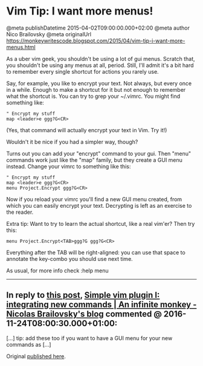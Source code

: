 # Vim Tip: I want more menus!

@meta publishDatetime 2015-04-02T09:00:00.000+02:00
@meta author Nico Brailovsky
@meta originalUrl https://monkeywritescode.blogspot.com/2015/04/vim-tip-i-want-more-menus.html

As a uber vim geek, you shouldn't be using a lot of gui menus. Scratch that, you shouldn't be using any menus at all, period. Still, I'll admit it's a bit hard to remember every single shortcut for actions you rarely use.

Say, for example, you like to encrypt your text. Not always, but every once in a while. Enough to make a shortcut for it but not enough to remember what the shortcut is. You can try to grep your ~/.vimrc. You might find something like:

```
" Encrypt my stuff
map <leader>e ggg?G<CR>
```

(Yes, that command will actually encrypt your text in Vim. Try it!)

Wouldn't it be nice if you had a simpler way, though?

Turns out you can add your "encrypt" command to your gui. Then "menu" commands work just like the "map" family, but they create a GUI menu instead. Change your vimrc to something like this:

```
" Encrypt my stuff
map <leader>e ggg?G<CR>
menu Project.Encrypt ggg?G<CR>
```

Now if you reload your vimrc you'll find a new GUI menu created, from which you can easily encrypt your text. Decrypting is left as an exercise to the reader.

Extra tip: Want to try to learn the actual shortcut, like a real vim'er? Then try this:

```
menu Project.Encrypt<TAB>ggg?G ggg?G<CR>
```

Everything after the TAB will be right-aligned: you can use that space to annotate the key-combo you should use next time.

As usual, for more info check :help menu


---
## In reply to [this post](), [Simple vim plugin I: integrating new commands | An infinite monkey - Nicolas Brailovsky&#39;s blog](/blog_md/2016/1124_SimplevimpluginIintegratingnewcommands.md) commented @ 2016-11-24T08:00:30.000+01:00:

[…] tip: add these too if you want to have a GUI menu for your new commands as […]

Original [published here](/blog_md/2015/0402_VimTipIwantmoremenus.md).
